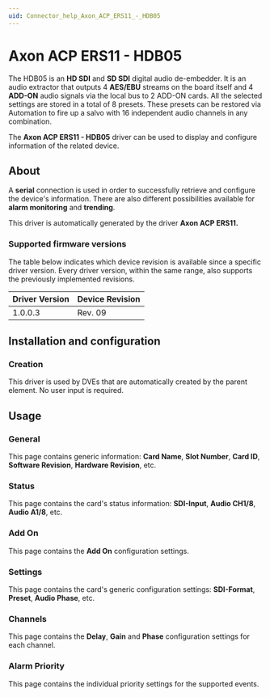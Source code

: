 ```yaml
---
uid: Connector_help_Axon_ACP_ERS11_-_HDB05
---
```


# Axon ACP ERS11 - HDB05

The HDB05 is an **HD SDI** and **SD SDI** digital audio de-embedder. It is an audio extractor that outputs 4 **AES/EBU** streams on the board itself and 4 **ADD-ON** audio signals via the local bus to 2 ADD-ON cards. All the selected settings are stored in a total of 8 presets. These presets can be restored via Automation to fire up a salvo with 16 independent audio channels in any combination.

The **Axon ACP ERS11 - HDB05** driver can be used to display and configure information of the related device.

## About

A **serial** connection is used in order to successfully retrieve and configure the device's information. There are also different possibilities available for **alarm monitoring** and **trending**.

This driver is automatically generated by the driver **Axon ACP ERS11.**

### Supported firmware versions

The table below indicates which device revision is available since a specific driver version. Every driver version, within the same range, also supports the previously implemented revisions.

| **Driver Version** | **Device Revision** |
|--------------------|---------------------|
| 1.0.0.3            | Rev. 09             |

## Installation and configuration

### Creation

This driver is used by DVEs that are automatically created by the parent element. No user input is required.

## Usage

### General

This page contains generic information: **Card Name**, **Slot Number**, **Card ID**, **Software Revision**, **Hardware Revision**, etc.

### Status

This page contains the card's status information: **SDI-Input**, **Audio CH1/8**, **Audio A1/8**, etc.

### Add On

This page contains the **Add On** configuration settings.

### Settings

This page contains the card's generic configuration settings: **SDI-Format**, **Preset**, **Audio Phase**, etc.

### Channels

This page contains the **Delay**, **Gain** and **Phase** configuration settings for each channel.

### Alarm Priority

This page contains the individual priority settings for the supported events.

